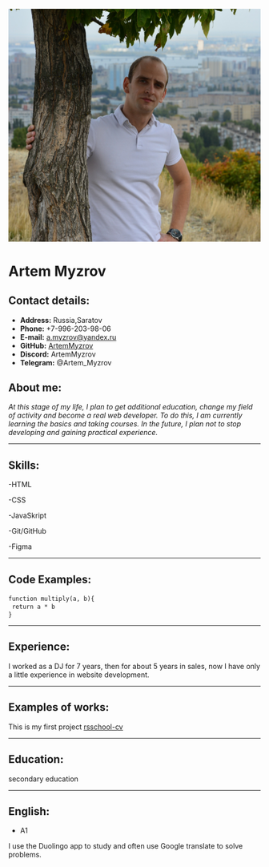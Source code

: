 ![photo](image/DSC_0219-1.jpg)

# Artem Myzrov


## Сontact details:

- **Address:** Russia,Saratov
- **Phone:** +7-996-203-98-06
- **E-mail:** a.myzrov@yandex.ru
- **GitHub:** [ArtemMyzrov](https://github.com/ArtemMyzrov)
- **Discord:** ArtemMyzrov
- **Telegram:** @Artem_Myzrov

## About me:

*At this stage of my life, I plan to get additional education, change my field of activity and become a real web developer. To do this, I am currently learning the basics and taking courses. In the future, I plan not to stop developing and gaining practical experience.*

***********************
## Skills:

-HTML


-CSS


-JavaSkript


-Git/GitHub


-Figma

***********************
## Code Examples:

```
function multiply(a, b){
 return a * b
}

```


***********************
## Experience:

I worked as a DJ for 7 years,
then for about 5 years in sales,
now I have only a little experience in website development.

***********************


## Examples of works:

This is my first project
[rsschool-cv](https://github.com/ArtemMyzrov/rsschool-cv)


***********************
## Education:

secondary education

***********************


## English:
 - A1

 I use the Duolingo app to study and often use Google translate to 
    solve problems.